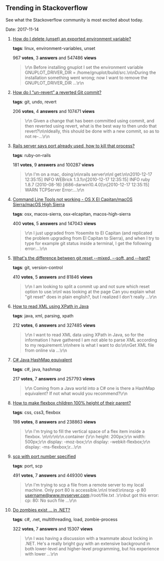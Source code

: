 ## Trending in Stackoverflow

See what the Stackoverflow community is most excited about today.

Date: 2017-11-14


1. [How do I delete (unset) an exported environment variable?](https://stackoverflow.com/questions/6877727/how-do-i-delete-unset-an-exported-environment-variable)

    **tags**: linux, environment-variables, unset
            
    967 **votes**, 3 **answers** and 547486 **views**

    > \r\n            Before installing gnuplot I set the environment variable GNUPLOT_DRIVER_DIR = /home/gnuplot/build/src.\n\nDuring the installation something went wrong; now I want to remove the GNUPLOT_DRIVER_DIR ...\r\n        

    
2. [How do I “un-revert” a reverted Git commit?](https://stackoverflow.com/questions/8728093/how-do-i-un-revert-a-reverted-git-commit)

    **tags**: git, undo, revert
            
    206 **votes**, 4 **answers** and 107471 **views**

    > \r\n            Given a change that has been committed using commit, and then reverted using revert, what is the best way to then undo that revert?\n\nIdeally, this should be done with a new commit, so as to not re-...\r\n        

    
3. [Rails server says port already used, how to kill that process?](https://stackoverflow.com/questions/4473229/rails-server-says-port-already-used-how-to-kill-that-process)

    **tags**: ruby-on-rails
            
    181 **votes**, 9 **answers** and 100287 **views**

    > \r\n            I'm on a mac, doing:\n\nrails server\n\nI get:\n\n2010-12-17 12:35:15] INFO  WEBrick 1.3.1\n[2010-12-17 12:35:15] INFO  ruby 1.8.7 (2010-08-16) [i686-darwin10.4.0]\n[2010-12-17 12:35:15] WARN  TCPServer Error:...\r\n        

    
4. [Command Line Tools not working - OS X El Capitan/macOS Sierra/macOS High Sierra](https://stackoverflow.com/questions/32893412/command-line-tools-not-working-os-x-el-capitan-macos-sierra-macos-high-sierra)

    **tags**: osx, macos-sierra, osx-elcapitan, macos-high-sierra
            
    400 **votes**, 5 **answers** and 147043 **views**

    > \r\n            I just upgraded from Yosemite to El Capitan (and replicated the problem upgrading from El Capitan to Sierra), and when I try to type for example git status inside a terminal, I get the following error:...\r\n        

    
5. [What's the difference between git reset --mixed, --soft, and --hard?](https://stackoverflow.com/questions/3528245/whats-the-difference-between-git-reset-mixed-soft-and-hard)

    **tags**: git, version-control
            
    410 **votes**, 5 **answers** and 81846 **views**

    > \r\n            I am looking to split a commit up and not sure which reset option to use.\n\nI was looking at the page Can you explain what "git reset" does in plain english?, but I realized I don't really ...\r\n        

    
6. [How to read XML using XPath in Java](https://stackoverflow.com/questions/2811001/how-to-read-xml-using-xpath-in-java)

    **tags**: java, xml, parsing, xpath
            
    212 **votes**, 6 **answers** and 327485 **views**

    > \r\n            I want to read XML data using XPath in Java, so for the information I have gathered I am not able to parse XML according to my requirement.\n\nhere is what I want to do:\n\nGet XML file from online via ...\r\n        

    
7. [C# Java HashMap equivalent](https://stackoverflow.com/questions/1273139/c-sharp-java-hashmap-equivalent)

    **tags**: c#, java, hashmap
            
    217 **votes**, 7 **answers** and 257793 **views**

    > \r\n            Coming from a Java world into a C# one is there a HashMap equivalent? If not what would you recommend?\r\n        

    
8. [How to make flexbox children 100% height of their parent?](https://stackoverflow.com/questions/15381172/how-to-make-flexbox-children-100-height-of-their-parent)

    **tags**: css, css3, flexbox
            
    198 **votes**, 8 **answers** and 238863 **views**

    > \r\n            I'm trying to fill the vertical space of a flex item inside a flexbox. \n\n\r\n\r\n.container {\r\n  height: 200px;\r\n  width: 500px;\r\n  display: -moz-box;\r\n  display: -webkit-flexbox;\r\n  display: -ms-flexbox;\r...\r\n        

    
9. [scp with port number specified](https://stackoverflow.com/questions/10341032/scp-with-port-number-specified)

    **tags**: port, scp
            
    491 **votes**, 7 **answers** and 449300 **views**

    > \r\n            I'm trying to scp a file from a remote server to my local machine. Only port 80 is accessible.\n\nI tried:\n\nscp -p 80 username@www.myserver.com:/root/file.txt .\r\nbut got this error: cp: 80: No such file ...\r\n        

    
10. [Do zombies exist … in .NET?](https://stackoverflow.com/questions/20065780/do-zombies-exist-in-net)

    **tags**: c#, .net, multithreading, load, zombie-process
            
    322 **votes**, 7 **answers** and 15307 **views**

    > \r\n            I was having a discussion with a teammate about locking in .NET.  He's a really bright guy with an extensive background in both lower-level and higher-level programming, but his experience with lower ...\r\n        

    
